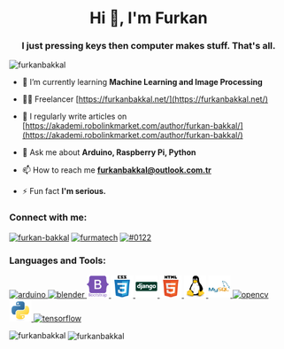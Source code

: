 <h1 align="center">Hi 👋, I'm Furkan</h1>
<h3 align="center">I just pressing keys then computer makes stuff. That's all.</h3>

<p align="left"> <img src="https://komarev.com/ghpvc/?username=furkanbakkal&label=Profile%20views&color=0e75b6&style=flat" alt="furkanbakkal" /> </p>

- 🌱 I’m currently learning **Machine Learning and Image Processing**

- 👨‍💻 Freelancer [https://furkanbakkal.net/](https://furkanbakkal.net/)

- 📝 I regularly write articles on [https://akademi.robolinkmarket.com/author/furkan-bakkal/](https://akademi.robolinkmarket.com/author/furkan-bakkal/)

- 💬 Ask me about **Arduino, Raspberry Pi, Python**

- 📫 How to reach me **furkanbakkal@outlook.com.tr**

- ⚡ Fun fact **I'm serious.**

<h3 align="left">Connect with me:</h3>
<p align="left">
<a href="https://linkedin.com/in/furkan-bakkal" target="blank"><img align="center" src="https://raw.githubusercontent.com/rahuldkjain/github-profile-readme-generator/master/src/images/icons/Social/linked-in-alt.svg" alt="furkan-bakkal" height="30" width="40" /></a>
<a href="https://instagram.com/furmatech" target="blank"><img align="center" src="https://raw.githubusercontent.com/rahuldkjain/github-profile-readme-generator/master/src/images/icons/Social/instagram.svg" alt="furmatech" height="30" width="40" /></a>
<a href="https://discord.gg/#0122" target="blank"><img align="center" src="https://raw.githubusercontent.com/rahuldkjain/github-profile-readme-generator/master/src/images/icons/Social/discord.svg" alt="#0122" height="30" width="40" /></a>
</p>

<h3 align="left">Languages and Tools:</h3>
<p align="left"> <a href="https://www.arduino.cc/" target="_blank" rel="noreferrer"> <img src="https://cdn.worldvectorlogo.com/logos/arduino-1.svg" alt="arduino" width="40" height="40"/> </a> <a href="https://www.blender.org/" target="_blank" rel="noreferrer"> <img src="https://download.blender.org/branding/community/blender_community_badge_white.svg" alt="blender" width="40" height="40"/> </a> <a href="https://getbootstrap.com" target="_blank" rel="noreferrer"> <img src="https://raw.githubusercontent.com/devicons/devicon/master/icons/bootstrap/bootstrap-plain-wordmark.svg" alt="bootstrap" width="40" height="40"/> </a> <a href="https://www.w3schools.com/css/" target="_blank" rel="noreferrer"> <img src="https://raw.githubusercontent.com/devicons/devicon/master/icons/css3/css3-original-wordmark.svg" alt="css3" width="40" height="40"/> </a> <a href="https://www.djangoproject.com/" target="_blank" rel="noreferrer"> <img src="https://raw.githubusercontent.com/devicons/devicon/master/icons/django/django-original.svg" alt="django" width="40" height="40"/> </a> <a href="https://www.w3.org/html/" target="_blank" rel="noreferrer"> <img src="https://raw.githubusercontent.com/devicons/devicon/master/icons/html5/html5-original-wordmark.svg" alt="html5" width="40" height="40"/> </a> <a href="https://www.linux.org/" target="_blank" rel="noreferrer"> <img src="https://raw.githubusercontent.com/devicons/devicon/master/icons/linux/linux-original.svg" alt="linux" width="40" height="40"/> </a> <a href="https://www.mysql.com/" target="_blank" rel="noreferrer"> <img src="https://raw.githubusercontent.com/devicons/devicon/master/icons/mysql/mysql-original-wordmark.svg" alt="mysql" width="40" height="40"/> </a> <a href="https://opencv.org/" target="_blank" rel="noreferrer"> <img src="https://www.vectorlogo.zone/logos/opencv/opencv-icon.svg" alt="opencv" width="40" height="40"/> </a> <a href="https://www.python.org" target="_blank" rel="noreferrer"> <img src="https://raw.githubusercontent.com/devicons/devicon/master/icons/python/python-original.svg" alt="python" width="40" height="40"/> </a> <a href="https://www.tensorflow.org" target="_blank" rel="noreferrer"> <img src="https://www.vectorlogo.zone/logos/tensorflow/tensorflow-icon.svg" alt="tensorflow" width="40" height="40"/> </a> </p>

<p><img align="left" src="https://github-readme-stats.vercel.app/api/top-langs?username=furkanbakkal&show_icons=true&locale=en&layout=compact" alt="furkanbakkal" /></p>

<p>&nbsp;<img align="center" src="https://github-readme-stats.vercel.app/api?username=furkanbakkal&show_icons=true&locale=en" alt="furkanbakkal" /></p>
